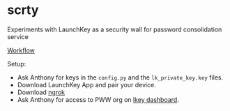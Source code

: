 # scrty
Experiments with LaunchKey as a security wall for password consolidation service

[Workflow](https://docs.google.com/presentation/d/1_47svWSrEbkvqWVnYRCl0bbJ_Yb2HVGqY4mgOj75aIM/edit#slide=id.p)

Setup:
 - Ask Anthony for keys in the `config.py` and the `lk_private_key.key` files.
 - Download LaunchKey App and pair your device.
 - Download [ngrok](https://ngrok.com/)
 - Ask Anthony for access to PWW org on [lkey dashboard](https://dashboard.launchkey.com).
